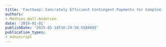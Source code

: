 ```yaml
---
title: 'FastSwap: Concretely Efficient Contingent Payments for Complex Predicates'
authors:
- Mathias Hall-Andersen
date: '2019-01-01'
publishDate: '2025-05-18T16:29:50.558949Z'
publication_types:
- manuscript
---
```

